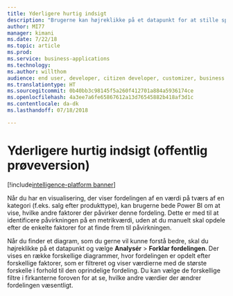 ```yaml
---
title: Yderligere hurtig indsigt
description: "Brugerne kan højreklikke på et datapunkt for at stille spørgsmålet \"Hvilke faktorer påvirker en måling?\" og få forslag til visualiseringer, der forklarer denne effekt."
author: MI77
manager: kimani
ms.date: 7/22/18
ms.topic: article
ms.prod: 
ms.service: business-applications
ms.technology: 
ms.author: willthom
audience: end user, developer, citizen developer, customizer, business analyst, IT pro
ms.translationtype: HT
ms.sourcegitcommit: 0b40bb3c98145f5a260f412701a884a5936174ce
ms.openlocfilehash: 4a3ee7a6fe65867612a13d76545882b418af3d1c
ms.contentlocale: da-dk
ms.lasthandoff: 07/18/2018

---
```


# <a name="additional-quick-insights-public-preview"></a>Yderligere hurtig indsigt (offentlig prøveversion)

[!include[intelligence-platform banner](../../includes/intelligence-platform.md)]



Når du har en visualisering, der viser fordelingen af en værdi på tværs af en kategori (f.eks. salg efter produkttype), kan brugerne bede Power BI om at vise, hvilke andre faktorer der påvirker denne fordeling. Dette er med til at identificere påvirkningen på en metrikværdi, uden at du manuelt skal opdele efter de enkelte faktorer for at finde frem til påvirkningen.

Når du finder et diagram, som du gerne vil kunne forstå bedre, skal du højreklikke på et datapunkt og vælge **Analysér** > **Forklar fordelingen**. Der vises en række forskellige diagrammer, hvor fordelingen er opdelt efter forskellige faktorer, som er filtreret og viser værdierne med de største forskelle i forhold til den oprindelige fordeling. Du kan vælge de forskellige filtre i firkanterne foroven for at se, hvilke andre værdier der ændrer fordelingen væsentligt.

<!--
### Who uses this feature
This feature is intended for all report users. It works without any additional setup. 
## Status
### Development status
In development
#### Target timeframe
October ‘18
-->

